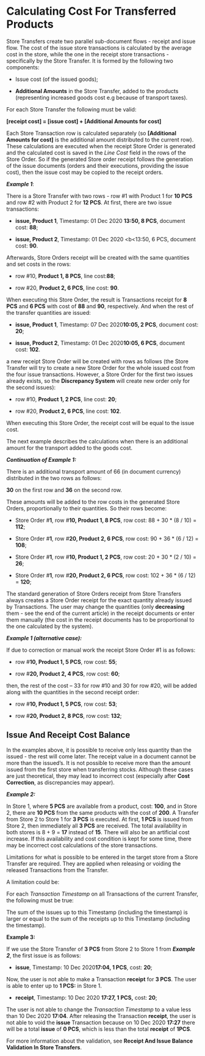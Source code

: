 # Calculating Cost For Transferred Products

Store Transfers create two parallel sub-document flows - receipt and issue flow. The cost of the issue store transactions is calculated by the average cost in the store, while the one in the receipt store transactions - specifically by the Store Transfer. It is formed by the following two components:

- Issue cost (of the issued goods);

- <b>Additional Amounts</b> in the Store Transfer, added to the products (representing increased goods cost e.g because of transport taxes).

For each Store Transfer the following must be valid:

<b>[receipt cost] = [issue cost] + [Additional Amounts for cost]</b>

Each Store Transaction row is calculated separately (so <b>[Additional Amounts for cost]</b> is the additional amount distributed to the current row). These calculations are executed when the receipt Store Order is generated and the calculated cost is saved in the <i>Line Cost</i> field in the rows of the Store Order. So if the generated Store order receipt follows the generation of the issue documents (orders and their executions, providing the issue cost), then the issue cost may be copied to the receipt orders.

<b><i>Example 1</b></i>:

There is a Store Transfer with two rows - row #1 with Product 1 for <b>10 PCS</b> and row #2 with Product 2 for <b>12 PCS</b>. At first, there are two issue transactions:

- <b>issue, Product 1</b>, Timestamp: 01 Dec 2020 <b>13:50, 8 PCS</b>, document cost: <b>88</b>;

- <b>issue, Product 2</b>, Timestamp: 01 Dec 2020 <b<13:50, 6 PCS</b>, document cost: <b>90</b>.

Afterwards, Store Orders receipt will be created with the same quantities and set costs in the rows:

- row #10, <b>Product 1, 8 PCS</b>, line cost:<b>88</b>;

- row #20, <b>Product 2, 6 PCS</b>, line cost: <b>90</b>.

When executing this Store Order, the result is Transactions receipt for <b>8 PCS</b> and <b>6 PCS</b> with cost of <b>88</b> and <b>90</b>, respectively. And when the rest of the transfer quantities are issued:

- <b>issue, Product 1</b>, Timestamp: 07 Dec 2020<b>10:05, 2 PCS</b>, document cost: <b>20</b>;

- <b>issue, Product 2</b>, Timestamp: 01 Dec 2020<b>10:05, 6 PCS</b>, document cost: <b>102</b>.

a new receipt Store Order will be created with rows as follows (the Store Transfer will try to create a new Store Order for the whole issued cost from the four issue transactions. However, a Store Order for the first two issues already exists, so the <b>Discrepancy System</b> will create new order only for the second issues):

- row #10, <b>Product 1, 2 PCS</b>, line cost: <b>20</b>;

- row #20, <b>Product 2, 6 PCS</b>, line cost: <b>102</b>.

When executing this Store Order, the receipt cost will be equal to the issue cost.

The next example describes the calculations when there is an additional amount for the transport added to the goods cost.

<b><i>Continuation of Example 1:</i></b>

There is an additional transport amount of </b>66</b> (in document currency) distributed in the two rows as follows: 

<b>30</b> on the first row and <b>36</b> on the second row. 

These amounts will be added to the row costs in the generated Store Orders, proportionally to their quantities. So their rows become:

- Store Order #<b>1</b>, row #<b>10, Product 1, 8 PCS</b>, row cost: 88 + 30 * (8 / 10) = <b>112</b>;

- Store Order #<b>1</b>, row #<b>20, Product 2, 6 PCS</b>, row cost: 90 + 36 * (6 / 12) = <b>108</b>;

- Store Order #<b>1</b>, row #<b>10, Product 1, 2 PCS</b>, row cost: 20 + 30 * (2 / 10) = <b>26</b>;

- Store Order #<b>1</b>, row #<b>20, Product 2, 6 PCS</b>, row cost: 102 + 36 * (6 / 12) = <b>120</b>;

The standard generation of Store Orders receipt from Store Transfers always creates a Store Order receipt for the exact quantity already issued by Transactions. The user may change the quantities (only <b>decreasing</b> them - see the end of the current article) in the receipt documents or enter them manually (the cost in the receipt documents has to be proportional to the one calculated by the system).

<b><i>Example 1 (alternative case):</b></i>

If due to correction or manual work the receipt Store Order #1 is as follows:

- row #<b>10, Product 1, 5 PCS</b>, row cost: <b>55</b>;

- row #<b>20, Product 2, 4 PCS</b>, row cost: <b>60</b>;

then, the rest of the cost – 33 for row #10 and 30 for row #20, will be added along with the quantities in the second receipt order:

- row #<b>10, Product 1, 5 PCS</b>, row cost: <b>53</b>;

- row #<b>20, Product 2, 8 PCS</b>, row cost: <b>132</b>;

## Issue And Receipt Cost Balance

In the examples above, it is possible to receive only less quantity than the issued - the rest will come later. The receipt value in a document cannot be more than the issued’s. It is not possible to receive more than the amount issued from the first store when transferring stocks. Although these cases are just theoretical, they may lead to incorrect cost (especially after <b>Cost Correction</b>, as discrepancies may appear).

<b><i>Example 2:</b></i>
  
In Store 1, where <b>5 PCS</b> are available from a product, cost: <b>100</b>, and in Store 2, there are <b>10 PCS</b> from the same products with the cost of <b>200</b>. A Transfer from Store 2 to Store 1 for <b>3 PCS</b> is executed. At first, <b>1 PCS</b> is issued from Store 2, then immediately all <b>3 PCS</b> are received. The total availability in both stores is 8 + 9 = <b>17</b> instead of <b>15</b>. There will also be an artificial cost increase. If this availability and cost condition is kept for some time, there may be incorrect cost calculations of the store transactions.
  
Limitations for what is possible to be entered in the target store from a Store Transfer are required. They are applied when releasing or voiding the released Transactions from the Transfer. 

A limitation could be: 
  
For each <i>Transaction Timestamp</i> on all Transactions of the current Transfer, the following must be true: 
  
The sum of the issues up to this Timestamp (including the timestamp) is larger or equal to the sum of the receipts up to this Timestamp (including the timestamp).
  
<b>Example 3:</b>
  
If we use the Store Transfer of <b>3 PCS</b> from Store 2 to Store 1 from <b><i>Example 2</b></i>, the first issue is as follows:
  
- <b>issue</b>, Timestamp: 10 Dec 2020<b>17:04, 1 PCS</b>, cost: <b>20</b>;
  
Now, the user is not able to make a Transaction <b>receipt</b> for <b>3 PCS</b>. The user is able to enter up to <b>1 PCS:</b> in Store 1.
  
- <b>receipt</b>, Timestamp: 10 Dec 2020 <b>17:27, 1 PCS,</b> cost: <b>20</b>;
  
The user is not able to change the <i>Transaction Timestamp</i> to a value less than 10 Dec 2020 <b>17:04</b>. After releasing the Transaction <b>receipt</b>, the user is not able to void the <b>issue</b> Transaction because on 10 Dec 2020 <b>17:27</b> there will be a total <b>issue</b> of <b>0 PCS</b>, which is less than the total <b>receipt</b> of <b>1PCS</b>.
  
For more information about the validation, see <b>Receipt And Issue Balance Validation In Store Transfers</b>.

